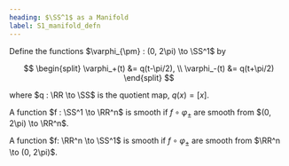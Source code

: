 ```yaml
---
heading: $\SS^1$ as a Manifold
label: S1_manifold_defn
---
```


Define the functions $\varphi_{\pm} : (0, 2\pi) \to \SS^1$ by

$$
\begin{split}
\varphi_+(t) &= q(t-\pi/2), \\
\varphi_-(t) &= q(t+\pi/2)
\end{split}
$$

where $q : \RR \to \SS$ is the quotient map, $q(x) = [x]$.

A function $f : \SS^1 \to \RR^n$ is smooth if $f \circ \varphi_{\pm}$ are smooth from $(0, 2\pi) \to \RR^n$.

A function $f: \RR^n \to \SS^1$ is smooth if $f \circ \varphi_{\pm}$ are smooth from $\RR^n \to (0, 2\pi)$.
